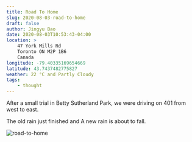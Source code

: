 ```yaml
---
title: Road To Home
slug: 2020-08-03-road-to-home
draft: false
author: Jingyu Bao
date: 2020-08-03T10:53:43-04:00
location: >
    47 York Mills Rd
    Toronto ON M2P 1B6
    Canada
longitude: -79.40335169654669
latitude: 43.7437482775827
weather: 22 °C and Partly Cloudy
tags:
    - thought
---
```


After a small trial in Betty Sutherland Park, we were driving on 401 from west to east.

The old rain just finished and A new rain is about to fall.

![road-to-home](https://user-images.githubusercontent.com/2069165/89197026-14815200-d579-11ea-9b31-9a11a408119c.jpg)
